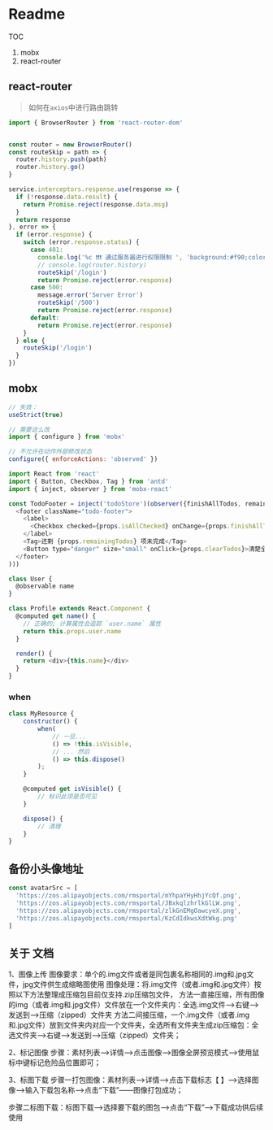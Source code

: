 # Readme

TOC

1. mobx
2. react-router

## react-router

> 如何在`axios`中进行路由跳转

```js
import { BrowserRouter } from 'react-router-dom'


const router = new BrowserRouter()
const routeSkip = path => {
  router.history.push(path)
  router.history.go()
}

service.interceptors.response.use(response => {
  if (!response.data.result) {
    return Promise.reject(response.data.msg)
  }
  return response
}, error => {
  if (error.response) {
    switch (error.response.status) {
      case 401:
        console.log('%c ❗❗❗ 通过服务器进行权限限制 ', 'background:#f90;color:#555')
        // console.log(router.history)
        routeSkip('/login')
        return Promise.reject(error.response)
      case 500:
        message.error('Server Error')
        routeSkip('/500')
        return Promise.reject(error.response)
      default:
        return Promise.reject(error.response)
    }
  } else {
    routeSkip('/login')
  }
})
```

## mobx

```js csdn上面也会过期
// 失效：
useStrict(true)

// 需要这么改
import { configure } from 'mobx'

// 不允许在动作外部修改状态
configure({ enforceActions: 'observed' })

```

```js TodoFooter也可以这么写
import React from 'react'
import { Button, Checkbox, Tag } from 'antd'
import { inject, observer } from 'mobx-react'

const TodoFooter = inject('todoStore')(observer({finishAllTodos, remainingTodos, clearTodos} => (
  <footer className="todo-footer">
    <label>
      <Checkbox checked={props.isAllChecked} onChange={props.finishAllTodos.bind(this)}></Checkbox>
    </label>
    <Tag>还剩 {props.remainingTodos} 项未完成</Tag>
    <Button type="danger" size="small" onClick={props.clearTodos}>清楚全部已完成</Button>
  </footer>
)))
```

```js 可以在组件里面实时计算想要的值
class User {
  @observable name
}

class Profile extends React.Component {
  @computed get name() {
    // 正确的; 计算属性会追踪 `user.name` 属性
    return this.props.user.name
  }

  render() {
    return <div>{this.name}</div>
  }
}
```

### when

```js
class MyResource {
    constructor() {
        when(
            // 一旦...
            () => !this.isVisible,
            // ... 然后
            () => this.dispose()
        );
    }

    @computed get isVisible() {
        // 标识此项是否可见
    }

    dispose() {
        // 清理
    }
}
```

## 备份小头像地址

```js
const avatarSrc = [
  'https://zos.alipayobjects.com/rmsportal/mYhpaYHyHhjYcQf.png',
  'https://zos.alipayobjects.com/rmsportal/JBxkqlzhrlkGlLW.png',
  'https://zos.alipayobjects.com/rmsportal/zlkGnEMgOawcyeX.png',
  'https://zos.alipayobjects.com/rmsportal/KzCdIdkwsXdtWkg.png'
]
```

## 关于 文档

1、图像上传
图像要求：单个的.img文件或者是同包裹名称相同的.img和.jpg文件，jpg文件供生成缩略图使用
图像处理：将.img文件（或者.img和.jpg文件）按照以下方法整理成压缩包目前仅支持.zip压缩包文件，
方法一直接压缩，所有图像的img（或者.img和.jpg文件）文件放在一个文件夹内：全选.img文件—>右键—>发送到—>压缩（zipped）文件夹
方法二间接压缩，一个.img文件（或者.img和.jpg文件）放到文件夹内对应一个文件夹，全选所有文件夹生成zip压缩包：全选文件夹—>右键—>发送到—>压缩（zipped）文件夹；

2、标记图像
步骤：素材列表——>详情——>点击图像——>图像全屏预览模式——>使用鼠标中键标记危险品位置即可；

3、标图下载
步骤一打包图像：素材列表——>详情——>点击下载标志【 】——>选择图像——>输入下载包名称——>点击“下载”——图像打包成功；

步骤二标图下载：标图下载——>选择要下载的图包——>点击“下载”——>下载成功供后续使用
